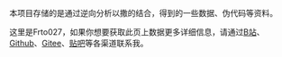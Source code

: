 本项目存储的是通过逆向分析以撒的结合，得到的一些数据、伪代码等资料。

这里是Frto027，如果你想要获取此页上数据更多详细信息，请通过<a href="https://space.bilibili.com/11948678">B站</a>、<a href="https://github.com/frto027">Github</a>、<a href="https://gitee.com/frto027/">Gitee</a>、<a href="https://tieba.baidu.com/home/main?un=602706150">贴吧</a>等各渠道联系我。